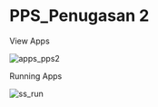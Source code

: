 # PPS_Penugasan 2
View Apps

![apps_pps2](https://github.com/user-attachments/assets/270a03ae-eabb-4ebd-bd93-ee215187aa3f)

Running Apps

![ss_run](https://github.com/user-attachments/assets/e48b11cd-1554-4895-aa7b-f03bca64b778)
